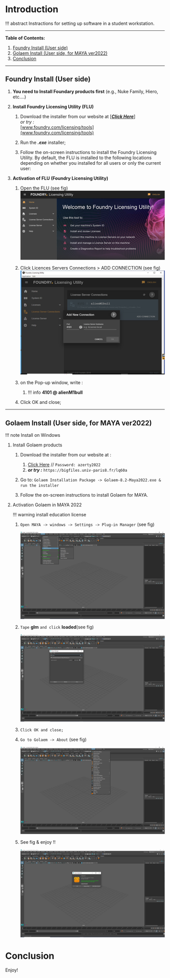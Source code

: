# Introduction

!!! abstract
    Instractions for setting up software in a student workstation.

---

**Table of Contents:**

1. [Foundry Install (User side)](#foundry-install-user-side)
1. [Golaem Install (User side, for MAYA ver2022)](#golaem-install-user-side-for-maya-ver2022)
1. [Conclusion](#conclusion)
---

## Foundry Install (User side)

1. **You need to Install Foundary products first** (e.g., Nuke Family, Hiero, etc\....)

1. **Install Foundry Licensing Utility (FLU)**
    1. Download the installer from our website at [***[Click
        Here](https://thefoundry.s3.amazonaws.com/products/licensing/releases/8.1.6/FoundryLicensingUtility_8.1.6.exe)***]\
        *or try :*\
        [www.foundry.com/licensing/tools](www.foundry.com/licensing/tools)

    1.  Run the ***.exe*** installer;

    1.  Follow the on-screen instructions to install the Foundry Licensing Utility. By default, the FLU is installed to the following locations depending on whether you installed for all users or only the current user:


1. **Activation of FLU (Foundry Licensing Utility)**

    1.  Open the FLU (see fig)
        ![Image flu1](img\tuto\flu1.png)

    1.  Click Licences Servers Connections \> ADD CONNECTION (see fig) 
        ![Image flu2](img\tuto\flu2.png)

    1.  on the Pop-up window, write : 
        1. !!! info 
            **4101 @ alienM1bull**

    1.  Click OK and close;

---  


## Golaem Install (User side, for MAYA ver2022)

!!! note
    Install on Windows
1. Install Golaem products

    1.  Download the installer from our website at : 
        1. [Click Here](https://bigfiles.univ-paris8.fr/lq60a) // `Password: azerty2022`
        1. ***or try :***
            `https://bigfiles.univ-paris8.fr/lq60a`

    1.  Go to: ```Golaem Installation Package -> Golaem-8.2-Maya2022.exe & run the installer ```

    1.  Follow the on-screen instructions to install Golaem for MAYA.


1. Activation Golaem in MAYA 2022 
   
    !!! warning
        install education license 

    1.  ```Open MAYA -> windows -> Settings -> Plug-in Manager``` (see fig)

        ![MAYA glm1 Licensing check](img\tuto\glm1.png)

    1.  `Tape` **glm** `and click` **loaded**(see fig)

        ![MAYA glm2 Licensing check](img\tuto\glm2.png)

    1.  `Click OK and close;`

    1.  `Go to Golaem -> About` (see fig)

        ![MAYA glm3 Licensing check](img\tuto\glm3.png)

    1.  See fig & enjoy !!

        ![MAYA glm Licensing Sucess](img\tuto\glmLicenseV.png)

# Conclusion
Enjoy!
